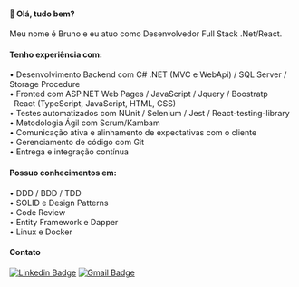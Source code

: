 #### 👋 Olá, tudo bem? 

Meu nome é Bruno e eu atuo como Desenvolvedor Full Stack .Net/React.

#### Tenho experiência com:

• Desenvolvimento Backend com C# .NET (MVC e WebApi) / SQL Server / Storage Procedure <br>
• Fronted com ASP.NET Web Pages / JavaScript / Jquery / Boostratp <br>
&nbsp;&nbsp;React (TypeScript, JavaScript, HTML, CSS) <br>
• Testes automatizados com NUnit / Selenium / Jest / React-testing-library <br>
• Metodologia Ágil com Scrum/Kambam  <br>
• Comunicação ativa e alinhamento de expectativas com o cliente  <br>
• Gerenciamento de código com Git  <br>
• Entrega e integração contínua

#### Possuo conhecimentos em:

•	DDD / BDD / TDD <br>
•	SOLID e Design Patterns <br>
•	Code Review <br>
•	Entity Framework e Dapper <br>
•	Linux e Docker <br>

#### Contato

[![Linkedin Badge](https://img.shields.io/badge/-LinkedIn-blue?style=flat-square&logo=Linkedin&logoColor=white&link=https://www.linkedin.com/in/gabrielmelodev/)](https://www.linkedin.com/in/brunoumbelino/)
[![Gmail Badge](https://img.shields.io/badge/-Gmail-c14438?style=flat-square&logo=Gmail&logoColor=white&link)](mailto::bruno.umbelino0@gmail.com)

<!---
BrunoUmbelino/BrunoUmbelino is a ✨ special ✨ repository because its `README.md` (this file) appears on your GitHub profile.
You can click the Preview link to take a look at your changes.
--->
